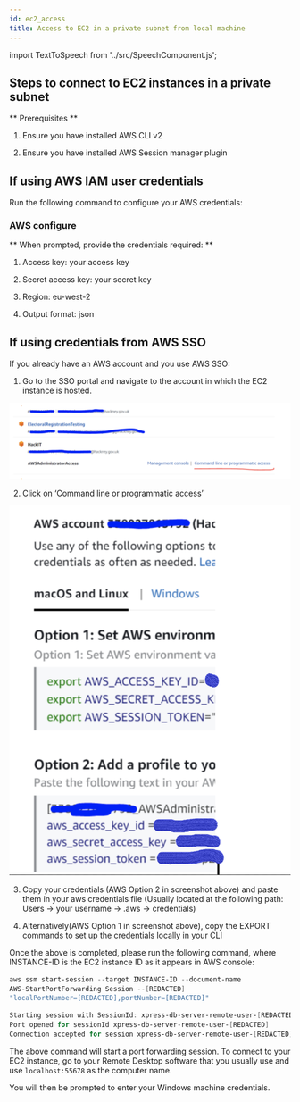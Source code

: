 ```yaml
---
id: ec2_access
title: Access to EC2 in a private subnet from local machine
---
```

import TextToSpeech from '../src/SpeechComponent.js';

<TextToSpeech>

## Steps to connect to EC2 instances in a private subnet

** Prerequisites **

1. Ensure you have installed AWS CLI v2

2. Ensure you have installed AWS Session manager plugin

## If using AWS IAM user credentials

Run the following command to configure your AWS credentials:

### AWS configure

** When prompted, provide the credentials required: **

1. Access key: your access key

2. Secret access key:  your secret key

3. Region: eu-west-2

4. Output format: json

## If using credentials from AWS SSO

 If you already have an AWS account and you use AWS SSO:

1. Go to the SSO portal and navigate to the account in which the EC2 instance is hosted.

![AWS SSO portal](./doc-images/ec2.png)


2. Click on ‘Command line or programmatic access’

![Credentials](./doc-images/ec21.png)

3. Copy your credentials (AWS Option 2 in screenshot above) and paste them in your aws credentials file (Usually located at the following path: Users -> your username -> .aws -> credentials)

4. Alternatively(AWS Option 1 in screenshot above), copy the EXPORT commands to set up the credentials locally in your CLI


Once the above is completed, please run the following command, where INSTANCE-ID is the EC2 instance ID as it appears in AWS console:

```powershell
aws ssm start-session --target INSTANCE-ID --document-name
AWS-StartPortForwarding Session --[REDACTED]
"localPortNumber=[REDACTED],portNumber=[REDACTED]"
```
```powershell
Starting session with SessionId: xpress-db-server-remote-user-[REDACTED]
Port opened for sessionId xpress-db-server-remote-user-[REDACTED]
Connection accepted for session xpress-db-server-remote-user-[REDACTED]
```

The above command will start a port forwarding session. To connect to your EC2 instance, go to your Remote Desktop software that you usually use and use `localhost:55678` as the computer name.

You will then be prompted to enter your Windows machine credentials.
</TextToSpeech>